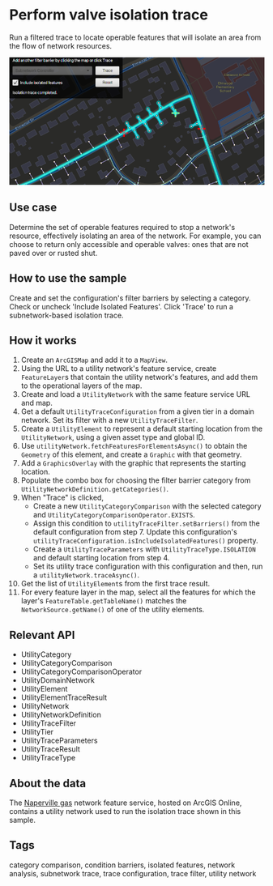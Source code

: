 # Perform valve isolation trace

Run a filtered trace to locate operable features that will isolate an area from the flow of network resources.

![Image of Perform valve isolation trace](PerformValveIsolationTrace.png)

## Use case

Determine the set of operable features required to stop a network's resource, effectively isolating an area of the network. For example, you can choose to return only accessible and operable valves: ones that are not paved over or rusted shut.

## How to use the sample

Create and set the configuration's filter barriers by selecting a category. Check or uncheck 'Include Isolated Features'. Click 'Trace' to run a subnetwork-based isolation trace.

## How it works

1. Create an `ArcGISMap` and add it to a `MapView`.
2. Using the URL to a utility network's feature service, create `FeatureLayer`s that contain the utility network's features, and add them to the operational layers of the map.
3. Create and load a `UtilityNetwork` with the same feature service URL and map.
4. Get a default `UtilityTraceConfiguration` from a given tier in a domain network. Set its filter with a new `UtilityTraceFilter`.
5. Create a `UtilityElement` to represent a default starting location from the `UtilityNetwork`, using a given asset type and global ID.
6. Use `utilityNetwork.fetchFeaturesForElementsAsync()` to obtain the `Geometry` of this element, and create a `Graphic` with that geometry.
7. Add a `GraphicsOverlay` with the graphic that represents the starting location.
8. Populate the combo box for choosing the filter barrier category from `UtilityNetworkDefinition.getCategories()`.
9. When "Trace" is clicked,
    - Create a new `UtilityCategoryComparison` with the selected category and `UtilityCategoryComparisonOperator.EXISTS`. 
    - Assign this condition to `utilityTraceFilter.setBarriers()` from the default configuration from step 7. Update this configuration's `utilityTraceConfiguration.isIncludeIsolatedFeatures()` property.
    - Create a `UtilityTraceParameters` with `UtilityTraceType.ISOLATION` and default starting location from step 4. 
    - Set its utility trace configuration with this configuration and then, run a `utilityNetwork.traceAsync()`.
10. Get the list of `UtilityElement`s from the first trace result.
11. For every feature layer in the map, select all the features for which the layer's `FeatureTable.getTableName()` matches the `NetworkSource.getName()` of one of the utility elements.

## Relevant API

* UtilityCategory
* UtilityCategoryComparison
* UtilityCategoryComparisonOperator
* UtilityDomainNetwork
* UtilityElement
* UtilityElementTraceResult
* UtilityNetwork
* UtilityNetworkDefinition
* UtilityTraceFilter
* UtilityTier
* UtilityTraceParameters
* UtilityTraceResult
* UtilityTraceType

## About the data

The [Naperville gas](https://sampleserver7.arcgisonline.com/arcgis/rest/services/UtilityNetwork/NapervilleGas/FeatureServer) network feature service, hosted on ArcGIS Online, contains a utility network used to run the isolation trace shown in this sample.
    
## Tags

category comparison, condition barriers, isolated features, network analysis, subnetwork trace, trace configuration, trace filter, utility network